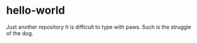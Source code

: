 # hello-world
Just another repository
It is difficult to type with paws. Such is the struggle of the dog.
